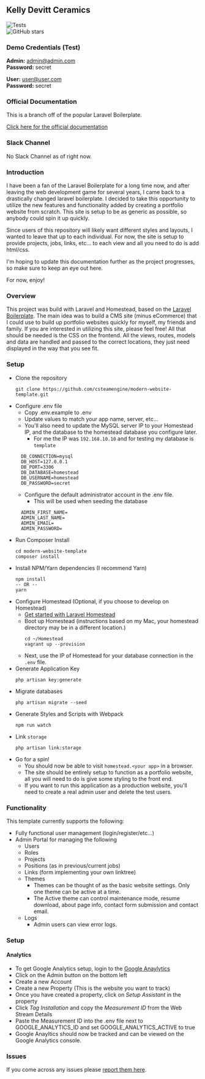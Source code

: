 ## Kelly Devitt Ceramics

![Tests](https://github.com/csteamengine/modern-website-template/workflows/Tests/badge.svg?branch=master)
<br/>
![GitHub stars](https://img.shields.io/github/stars/csteamengine/modern-website-template.svg?style=social)

### Demo Credentials (Test)

**Admin:** admin@admin.com  
**Password:** secret

**User:** user@user.com  
**Password:** secret

### Official Documentation
This is a branch off of the popular Laravel Boilerplate.

[Click here for the official documentation](http://laravel-boilerplate.com)

### Slack Channel

No Slack Channel as of right now.

### Introduction

I have been a fan of the Laravel Boilerplate for a long time now, and after leaving the web development game for several 
years, I came back to a drastically changed laravel boilerplate. I decided to take this opportunity to utilize the new features
and functionality added by creating a portfolio website from scratch. This site is setup to be as generic as possible, 
so anybody could spin it up quickly. 

Since users of this repository will likely want different styles and layouts, I wanted to leave that up to each individual.
For now, the site is setup to provide projects, jobs, links, etc... to each view and all you need to do is add html/css. 

I'm hoping to update this documentation further as the project progresses, so make sure to keep an eye out here.

For now, enjoy!

### Overview
This project was build with Laravel and Homestead, based on the [Laravel Boilerplate](http://laravel-boilerplate.com). 
The main idea was to build a CMS site (minus eCommerce) that I could use to build up portfolio websites quickly for myself, 
my friends and family. If you are interested in utilizing this site, please feel free! All that should be needed is the 
CSS on the frontend. All the views, routes, models and data are handled and passed to the correct locations, they just need 
displayed in the way that you see fit.

### Setup
* Clone the repository
    ```shell
    git clone https://github.com/csteamengine/modern-website-template.git
    ```
* Configure .env file
  * Copy .env.example to .env
  * Update values to match your app name, server, etc...
  * You'll also need to update the MySQL server IP to your Homestead IP, and the database to the homestead database you configure later.
    * For me the IP was `192.168.10.10` and for testing my database is `template` 
  ```shell
    DB_CONNECTION=mysql
    DB_HOST=127.0.0.1
    DB_PORT=3306
    DB_DATABASE=homestead
    DB_USERNAME=homestead
    DB_PASSWORD=secret
  ```
  * Configure the default administrator account in the .env file.
    * This will be used when seeding the database
  ```shell
    ADMIN_FIRST_NAME=
    ADMIN_LAST_NAME=
    ADMIN_EMAIL=
    ADMIN_PASSWORD=
  ```
* Run Composer Install
    ```shell
    cd modern-website-template
    composer install
    ```
* Install NPM/Yarn dependencies (I recommend Yarn)
    ```shell
    npm install
    -- OR --
    yarn
    ```
* Configure Homestead (Optional, if you choose to develop on Homestead)
  * [Get started with Laravel Homestead](https://laravel.com/docs/8.x/homestead)
  * Boot up Homestead (instructions based on my Mac, your homestead directory may be in a different location.)
    ```shell
    cd ~/Homestead
    vagrant up --provision
    ```
  * Next, use the IP of Homestead for your database connection in the `.env` file.
* Generate Application Key
    ```shell
    php artisan key:generate
    ```
* Migrate databases
    ```shell
    php artisan migrate --seed
    ```
* Generate Styles and Scripts with Webpack
    ```shell
    npm run watch
    ```
* Link `storage`
    ```shell
    php artisan link:storage
    ```
* Go for a spin!
  * You should now be able to visit `homestead.<your app>` in a browser.
  * The site should be entirely setup to function as a portfolio website, all you will need to do is give some styling
    to the front end.
  * If you want to run this application as a production website, you'll need to create a real admin user and delete the test users.
    

### Functionality
This template currently supports the following:
* Fully functional user management (login/register/etc...)
* Admin Portal for managing the following
    * Users
    * Roles
    * Projects
    * Positions (as in previous/current jobs)
    * Links (form implementing your own linktree)
    * Themes
        * Themes can be thought of as the basic website settings. Only one theme can be active at a time.
        * The Active theme can control maintenance mode, resume download, about page info, contact form submission and contact email.
    * Logs
        * Admin users can view error logs.


### Setup
#### Analytics
* To get Google Analytics setup, login to the [Google Anaylytics](https://analytics.google.com/)
* Click on the Admin button on the bottom left
* Create a new Account
* Create a new Property (This is the website you want to track)
* Once you have created a property, click on *Setup Assistant* in the property 
* Click *Tag Installation* and copy the *Measurement ID* from the Web Stream Details
* Paste the Measurement ID into the .env file next to GOOGLE_ANALYTICS_ID and set GOOGLE_ANALYTICS_ACTIVE to true
* Google Anayltics should now be tracked and can be viewed on the Google Analytics console.
### Issues

If you come across any issues please [report them here](https://github.com/csteamengine/modern-website-template/issues).
